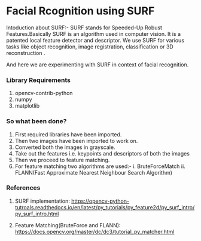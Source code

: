 # Facial Rcognition using SURF 

Intoduction about SURF:-
SURF stands for Speeded-Up Robust Features.Basically SURF is an algorithm used in computer vision. It is a patented local feature detector and descriptor. We use SURF for various tasks like object recognition, image registration, classification or  3D reconstruction .

And here we are experimenting with SURF in context of facial recognition.

### Library Requirements
1. opencv-contrib-python
2. numpy
3. matplotlib

### So what been done?
1. First required libraries have been imported.
2. Then two images have been imported to work on.
3. Converted both the images in grayscale.
4. Take out the features i.e. keypoints and descriptors of both the images
5. Then we proceed to feature matching.
6. For feature matching two algorithms are used:-      i. BruteForceMatch
     ii. FLANN(Fast Approximate Nearest Neighbour Search          Algorithm)

### References
1. SURF implementation: https://opencv-python-tutroals.readthedocs.io/en/latest/py_tutorials/py_feature2d/py_surf_intro/py_surf_intro.html

2. Feature Matching(BruteForce and FLANN): https://docs.opencv.org/master/dc/dc3/tutorial_py_matcher.html